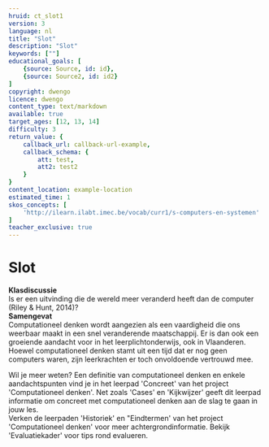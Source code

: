 ```yaml
---
hruid: ct_slot1
version: 3
language: nl
title: "Slot"
description: "Slot"
keywords: [""]
educational_goals: [
    {source: Source, id: id}, 
    {source: Source2, id: id2}
]
copyright: dwengo
licence: dwengo
content_type: text/markdown
available: true
target_ages: [12, 13, 14]
difficulty: 3
return_value: {
    callback_url: callback-url-example,
    callback_schema: {
        att: test,
        att2: test2
    }
}
content_location: example-location
estimated_time: 1
skos_concepts: [
    'http://ilearn.ilabt.imec.be/vocab/curr1/s-computers-en-systemen'
]
teacher_exclusive: true
---
```


# Slot
<div class="alert alert-box alert-success">
    <strong>Klasdiscussie</strong><br> 
    Is er een uitvinding die de wereld meer veranderd heeft dan de computer (Riley & Hunt, 2014)? 
</div> 
<div class="alert alert-box alert-warning">
    <strong>Samengevat</strong><br> 
    Computationeel denken wordt aangezien als een vaardigheid die ons weerbaar maakt in een snel veranderende maatschappij. Er is dan ook een groeiende aandacht voor in het leerplichtonderwijs, ook in Vlaanderen. Hoewel computationeel denken stamt uit een tijd dat er nog geen computers waren, zijn leerkrachten er toch onvoldoende vertrouwd mee. 
</div>

Wil je meer weten? Een definitie van computationeel denken en enkele aandachtspunten vind je in het leerpad 'Concreet' van het project 'Computationeel denken'. Net zoals 'Cases' en 'Kijkwijzer' geeft dit leerpad informatie om concreet met computationeel denken aan de slag te gaan in jouw les.<br> Verken de leerpaden 'Historiek' en "Eindtermen' van het project 'Computationeel denken' voor meer achtergrondinformatie. Bekijk 'Evaluatiekader' voor tips rond evalueren.    
